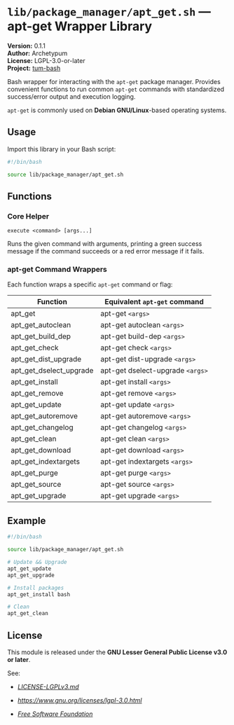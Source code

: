 # `lib/package_manager/apt_get.sh` — apt-get Wrapper Library

**Version:** 0.1.1  
**Author:** Archetypum  
**License:** LGPL-3.0-or-later  
**Project:** [tum-bash](https://github.com/Archetypum/tum-bash.git)

Bash wrapper for interacting with the `apt-get` package manager. Provides convenient functions to run common `apt-get` commands with standardized success/error output and execution logging.

`apt-get` is commonly used on **Debian GNU/Linux**-based operating systems.

## Usage

Import this library in your Bash script:

```bash
#!/bin/bash

source lib/package_manager/apt_get.sh
```

## Functions

### Core Helper

`execute <command> [args...]`

Runs the given command with arguments, printing a green success message if the command succeeds or a red error message if it fails.

### apt-get Command Wrappers

Each function wraps a specific `apt-get` command or flag:

| **Function**            | **Equivalent `apt-get` command**  |
|-------------------------|-----------------------------------|
| apt_get                 | apt-get `<args>`                  |
| apt_get_autoclean       | apt-get autoclean `<args>`        |
| apt_get_build_dep       | apt-get build-dep `<args>`        |
| apt_get_check           | apt-get check `<args>`            |
| apt_get_dist_upgrade    | apt-get dist-upgrade `<args>`     |
| apt_get_dselect_upgrade | apt-get dselect-upgrade `<args>`  |
| apt_get_install         | apt-get install `<args>`          |
| apt_get_remove          | apt-get remove `<args>`           |
| apt_get_update          | apt-get update `<args>`           |
| apt_get_autoremove      | apt-get autoremove `<args>`       |
| apt_get_changelog       | apt-get changelog `<args>`        |
| apt_get_clean           | apt-get clean `<args>`            |
| apt_get_download        | apt-get download `<args>`         |
| apt_get_indextargets    | apt-get indextargets `<args>`     |
| apt_get_purge           | apt-get purge `<args>`            |
| apt_get_source          | apt-get source `<args>`           |
| apt_get_upgrade         | apt-get upgrade `<args>`          |


## Example

```bash
#!/bin/bash

source lib/package_manager/apt_get.sh

# Update && Upgrade
apt_get_update
apt_get_upgrade

# Install packages
apt_get_install bash

# Clean
apt_get_clean
```

## License

This module is released under the **GNU Lesser General Public License v3.0 or later**.

See:

- [_LICENSE-LGPLv3.md_](https://github.com/Archetypum/tum-bash/blob/master/LICENSE-LGPLv3.md)

- _https://www.gnu.org/licenses/lgpl-3.0.html_

- [_Free Software Foundation_](https://www.fsf.org/)

